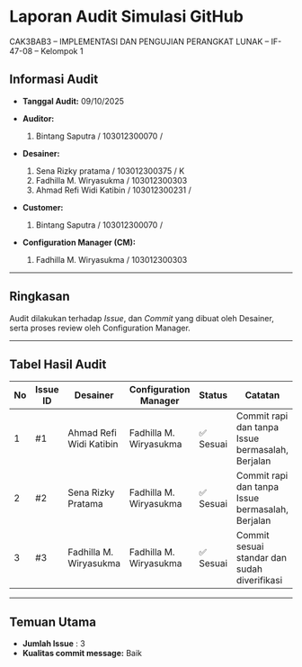# Laporan Audit Simulasi GitHub
CAK3BAB3 – IMPLEMENTASI DAN PENGUJIAN PERANGKAT LUNAK – IF-47-08 – Kelompok 1

## Informasi Audit
- **Tanggal Audit:** 09/10/2025  

- **Auditor:**  
  1. Bintang Saputra / 103012300070 / 

- **Desainer:**  
  1. Sena Rizky pratama / 103012300375 / K
  2. Fadhilla M. Wiryasukma / 103012300303 
  3. Ahmad Refi Widi Katibin / 103012300231  / 

- **Customer:**  
  1. Bintang Saputra / 103012300070 / 

- **Configuration Manager (CM):**  
  1.  Fadhilla M. Wiryasukma / 103012300303 


---

## Ringkasan
Audit dilakukan terhadap *Issue*,  dan *Commit* yang dibuat oleh Desainer, serta proses review oleh Configuration Manager.

---

## Tabel Hasil Audit

| No | Issue ID |Desainer | Configuration Manager | Status | Catatan |
|----|-----------|-------------|------------------------|---------|----------|
| 1  | #1        | Ahmad Refi Widi Katibin | Fadhilla M. Wiryasukma | ✅ Sesuai | Commit rapi dan tanpa Issue bermasalah, Berjalan |
| 2  | #2        | Sena Rizky Pratama | Fadhilla M. Wiryasukma | ✅ Sesuai | Commit rapi dan tanpa Issue bermasalah, Berjalan |
| 3  | #3        | Fadhilla M. Wiryasukma | Fadhilla M. Wiryasukma| ✅ Sesuai | Commit sesuai standar dan sudah diverifikasi |


---

## Temuan Utama
- **Jumlah Issue** : 3
- **Kualitas commit message:** Baik
